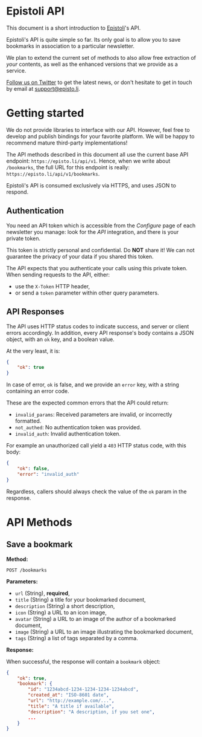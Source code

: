 # Epistoli API

This document is a short introduction to [Epistoli][epistoli]'s API.

Epistoli's API is quite simple so far. Its only goal is to allow you to save
bookmarks in association to a particular newsletter.

We plan to extend the current set of methods to also allow free extraction of
*your* contents, as well as the enhanced versions that we provide as a service.

[Follow us on Twitter][epistolist] to get the latest news, or don't hesitate to
get in touch by email at [support@episto.li][support_email].

[epistoli]: https://episto.li/
[epistolist]: https://twitter.com/epistolist
[support_email]: mailto:support@episto.li?subject=API%20Question

# Getting started

We do not provide libraries to interface with our API. However, feel free to
develop and publish bindings for your favorite platform. We will be happy to
recommend mature third-party implementations!

The API methods described in this document all use the current base API
endpoint: `https://episto.li/api/v1`. Hence, when we write about `/bookmarks`,
the full URL for this endpoint is really: `https://episto.li/api/v1/bookmarks`.

Epistoli's API is consumed exclusively via HTTPS, and uses JSON to respond.

## Authentication

You need an API token which is accessible from the *Configure* page of each
newsletter you manage: look for the *API* integration, and there is your
private token.

This token is strictly personal and confidential. Do **NOT** share it! We can
not guarantee the privacy of your data if you shared this token.

The API expects that you authenticate your calls using this private token.
When sending requests to the API, either:

 - use the `X-Token` HTTP header,
 - or send a `token` parameter within other query parameters.

## API Responses

The API uses HTTP status codes to indicate success, and server or client errors
accordingly. In addition, every API response's body contains a JSON object,
with an `ok` key, and a boolean value.

At the very least, it is:

```json
{
    "ok": true
}
```

In case of error, `ok` is false, and we provide an `error` key, with a string
containing an error code.

These are the expected common errors that the API could return:

 - `invalid_params`: Received parameters are invalid, or incorrectly formatted.
 - `not_authed`: No authentication token was provided.
 - `invalid_auth`: Invalid authentication token.

For example an unauthorized call yield a `403` HTTP status code, with this
body:

```json
{
    "ok": false,
    "error": "invalid_auth"
}
```

Regardless, callers should always check the value of the `ok` param in the
response.

# API Methods

## Save a bookmark

**Method:**

```
POST /bookmarks
```

**Parameters:**

 - `url` (String), **required**,
 - `title` (String) a title for your bookmarked document,
 - `description` (String) a short description,
 - `icon` (String) a URL to an icon image,
 - `avatar` (String) a URL to an image of the author of a bookmarked document,
 - `image` (String) a URL to an image illustrating the bookmarked document,
 - `tags` (String) a list of tags separated by a comma.

**Response:**

When successful, the response will contain a `bookmark` object:

```json
{
    "ok": true,
    "bookmark": {
        "id": "1234abcd-1234-1234-1234-1234abcd",
        "created_at": "ISO-8601 date",
        "url": "http://example.com/...",
        "title": "A title if available",
        "description": "A description, if you set one",
        ...
    }
}
```
